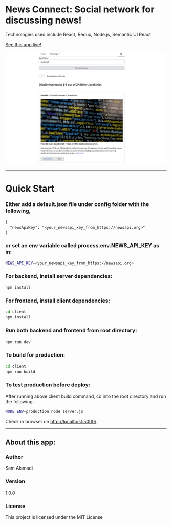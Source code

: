 # News Connect: Social network for discussing news!

Technologies used include React, Redux, Node.js, Semantic UI React

[See this app live!](https://newsapi-connect.herokuapp.com)

![alt text](screenshots/news-connect.png 'News Connect')

---

# Quick Start

### Either add a default.json file under config folder with the following,

```
{
  "newsApiKey": "<your_newsapi_key_from_https://newsapi.org>"
}
```

### or set an env variable called process.env.NEWS_API_KEY as in:

```bash
NEWS_API_KEY=<your_newsapi_key_from_https://newsapi.org>
```

### For backend, install server dependencies:

```bash
npm install
```

### For frontend, install client dependencies:

```bash
cd client
npm install
```

### Run both backend and frontend from root directory:

```bash
npm run dev
```

### To build for production:

```bash
cd client
npm run build
```

### To test production before deploy:

After running above client build command, cd into the root directory and run the following:

```bash
NODE_ENV=production node server.js
```

Check in browser on [http://localhost:5000/](http://localhost:5000/)

---

## About this app:

### Author

Sam Alsmadi

### Version

1.0.0

### License

This project is licensed under the MIT License
